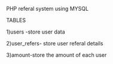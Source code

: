 PHP referal system using MYSQL

TABLES

1)users -store user data

2)user_refers- store user referal details

3)amount-store the amount of each user

